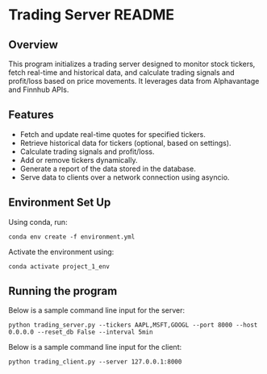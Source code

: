 # Trading Server README

## Overview

This program initializes a trading server designed to monitor stock tickers, fetch real-time and historical data, and calculate trading signals and profit/loss based on price movements. It leverages data from Alphavantage and Finnhub APIs.

## Features

- Fetch and update real-time quotes for specified tickers.
- Retrieve historical data for tickers (optional, based on settings).
- Calculate trading signals and profit/loss.
- Add or remove tickers dynamically.
- Generate a report of the data stored in the database.
- Serve data to clients over a network connection using asyncio.

## Environment Set Up
Using conda, run:

` conda env create -f environment.yml `

Activate the environment using:

` conda activate project_1_env `

## Running the program
Below is a sample command line input for the server:

`
python trading_server.py --tickers AAPL,MSFT,GOOGL --port 8000 --host 0.0.0.0 --reset_db False --interval 5min
`

Below is a sample command line input for the client:

`
python trading_client.py --server 127.0.0.1:8000
`
